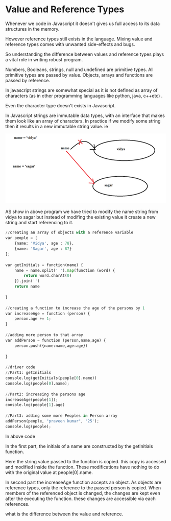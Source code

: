 # Value and Reference Types

Whenever we code in Javascript it doesn't gives us full access to its data structures in the memory.

However reference types still exists in the language. Mixing value and reference types comes with unwanted side-effects and bugs. 

So understanding the difference between values and reference types plays a vital role in writing robust program.

Numbers, Booleans, strings, null and undefined are primitive types. All primitive types are passed by value. Objects, arrays and functions are passed by reference.

In javascript strings are somewhat special as it is not defined as array of characters (as in other programming languages like python, java, c++etc) .

Even the character type doesn't exists in Javascript.

In Javascript strings are immutable data types, with an interface that makes them look like an array of characters. In practice if we modify some string then it results in a new immutable string value. ie

![string-immutability.png](value-reference/string-immutability.png)

AS show in above program we have tried to modify the name string from vidya to sagar but instead of modifing the existing value it create a new string and start referencing to it.

```python
//creating an array of objects with a reference variable
var people = [
    {name: 'Vidya', age : 78},
    {name: 'Sagar', age : 87}
];

var getInitials = function(name) {
    name = name.split(' ').map(function (word) {
        return word.charAt(0)
    }).join('')
    return name
    
}

//creating a function to increase the age of the persons by 1
var increaseAge = function (person) {
    person.age += 1;
}

//adding more person to that array
var addPerson = function (person,name,age) {
    person.push({name:name,age:age})
    
}

//driver code
//Part1: getInitials
console.log(getInitials(people[0].name))
console.log(people[0].name);

//Part2: increasing the persons age
increaseAge(people[1]);
console.log(people[1].age)

//Part3: adding some more Peoples in Person array
addPerson(people, "praveen kumar", '25');
console.log(people);
```

In above code

In the first part, the initials of  a name are constructed by the getInitials function.

Here the string value passed to the function is copied. this copy is accessed and modified inside the function. These modifications have nothing to do with the original value at people[0].name.

In second part the increaseAge function accepts an object. As objects are reference types, only the reference to the passed person is copied. When members of the referenced object is changed, the changes are kept even after the executing the function. these changes are accessible via each references.

what is the difference between the value and reference.